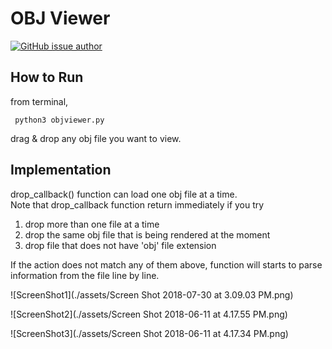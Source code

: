 # OBJ Viewer

[![GitHub issue author](https://img.shields.io/badge/author-DaeIn%20Lee-blue.svg)](https://github.com/LazyRen)



## How to Run

from terminal,

` python3 objviewer.py`

drag & drop any obj file you want to view.



## Implementation

drop_callback() function can load one obj file at a time.<br/>
Note that drop_callback function return immediately  if you try

1. drop more than one file at a time
2. drop the same obj file that is being rendered at the moment
3. drop file that does not have 'obj' file extension

If the action does not match any of them above, function will starts to parse information from the file line by line.



![ScreenShot1](./assets/Screen Shot 2018-07-30 at 3.09.03 PM.png)

![ScreenShot2](./assets/Screen Shot 2018-06-11 at 4.17.55 PM.png)

![ScreenShot3](./assets/Screen Shot 2018-06-11 at 4.17.34 PM.png)

